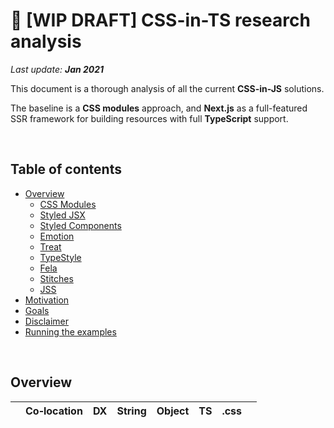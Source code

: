 # 🚧 [WIP DRAFT] CSS-in-TS research analysis

_Last update: **Jan 2021**_

This document is a thorough analysis of all the current **CSS-in-JS** solutions.  

The baseline is a **CSS modules** approach, and **Next.js** as a full-featured SSR framework for building resources with full **TypeScript** support.

<br />

## Table of contents

- [Overview](#overview)
  - [CSS Modules](#css-modules)
  - [Styled JSX](#styled-jsx)
  - [Styled Components](#styled-components)
  - [Emotion](#emotion)
  - [Treat](#treat)
  - [TypeStyle](#typestyle)
  - [Fela](#fela)
  - [Stitches](#stitches)
  - [JSS](#jss)
- [Motivation](#motivation)
- [Goals](#goals)
- [Disclaimer](#disclaimer)
- [Running the examples](#running-the-examples)

<br />

## Overview

|                                         | Co&#8209;location | DX    | String | Object | TS    | .css  | <style> | Atomic | Theme | Usage | Learn | Lib  | Page |
| :-------------------------------------- | :---------: | :---: | :----: | :----: | :---: | :---: | :-----: | :----: | :---: | :---: | :---: | ---: | ---: |
| [CSS Modules](#css-modules)             | ❌ | ✅ | ✅ | ❌ | ❌ | ✅ | ❌ | ❌ | ❌ | ? | 📉 | -        | -        |
| [Styled JSX](#styled-jsx)               | ✅ | 🟠 | ✅ | ❌ | 🟠 | ❌ | ✅ | ❌ | 🟠 | ? | 📉 |  +3.5 KB |  +4.4 KB |
| [Styled Components](#styled-components) | ✅ | 🟠 | ✅ | ✅ | ✅ | ❌ | ✅ | ❌ | ✅ | ? | 📈 | +13.8 KB | +14.5 KB |
| [Emotion](#emotion)                     | ✅ | ✅ | ✅ | ✅ | ✅ | ❌ | ✅ | ❌ | ✅ | ? | 📈 |  +7.1 KB | +11.2 KB |
| [Treat](#treat)                         | ❌ | ✅ | ❌ | ✅ | ✅ | ✅ | ❌ | ❌ | ✅ | ? | 📉 | -        | -        |
| [TypeStyle](#typestyle)                 | ✅ | ✅ | ❌ | ✅ | ✅ | ❌ | ✅ | ❌ | 🟠 | ? | 📈 |  +3.1 KB |  +3.7 KB |
| [Fela](#fela)                           | ✅ | ❌ | 🟠 | ✅ | ❌ | ❌ | ✅ | ✅ | ✅ | ? | 📉 | +13.7 KB | +13.7 KB |
| [Stitches](#stitches)                   | ✅ | ✅ | ❌ | ✅ | ✅ | ❌ | ✅ | ✅ | ✅ | ? | 📉 |  +8.5 KB |  +9.0 KB |
| [JSS](#jss)                             | ✅ | ❌ | ❌ | ✅ | ❌ | ❌ | ✅ | ❌ | ✅ | ? | 📉 | +19.0 KB | +20.0 KB |

<br />

**LEGEND**:

- ✅: full out-of-the-box support
- 🟠: partial support
- ❌: lack of support
- **Co-location**: ability to define styles within the same file as the component 
  You can also extract the styles into a separate file and import them, but the other way around does not apply
- **DX**: Developer eXperience which includes:
  - syntax highlighting
  - code-completion for CSS properties and values
- **String**: support for defining styles as strings, using ES Tagged Templates and writing property names in kebab-case, like in CSS
- **Object**: support for defining styles as objects, by writing property names in camelCase
- **TS**: TypeScript support for library API, either built-in, or via `@types` package
- **.css**: support for extracting and serving the styles as native `.css` files
- **style tag**: support for serving the styles as injected `<style>` tags in the document's `<head>`
- **Atomic**: ability to generate atomic css classes and increasing reusability, reducing style duplication
- **Theme**: built-in support for Theming or managing design tokens/system
- **Usage**: method of applying the styles on your components
  - `className`: the API returns a string which you have to add to your component/element
  - `wrapper`: the API creates a wrapper (styled) component which includes the `className`(s), which you'll render
  - `css prop`: this is usually an additional feature for wrapper/styled components, which enables you to pass styled using a special `css` prop, similar to inline styles
- **Learn**: a slightly subjective opinion regarding the learning curve, you should really evaluate this on your own
- **Lib**: size in KB of the library that is shipped in a production build
- **Bundle**: increase in KB (as an average), for an entire single page built for production

<br />

### Overall observations

✅ **Code splitting**  
Components used only in a specific route will only be bundled for that route. This is something that Next.js performs out-of-the-box.

<br />

✅ **Global styles**  
All solutions offer a way to define global styles, some with a separate API.  
   - **JSS** has a convoluted API for this, which requires an additional plugin, which we didn't figure out how to implement

<br />

✅ **SSR**  
All solutions are able to be Server-Side Rendered by Next.js.

<br />

✅ **Vendor prefixes**  
All solutions add vendor specific prefixes out-of-the-box.
   - **JSS** requires an additional plugin for this

<br />

✅ **Unique class names**  
All solutions generate unique class names, like CSS Modules do.

<br />

✅ **Full CSS support**  
All solutions support most CSS properties that you would need: **pseudo classes & elements**, **media queries**, **keyframes** are the ones that we tested.

<br />

🟠 **Increased FCP**  
For solutions that don't support `.css` file extraction, **SSRed** styles are added as `<style>` tags in the `<head>`, which will result in higher FCP than regular CSS, because `.css` files can and will be loaded in paralel to other resources, while big `<style>` content will be sent and parsed along with the HTML. 
- solutions that perform `.css` file extraction dont' have this problem, includes **CSS Modules** and **Treat**

<br />

🟠 **Dead code removal**  
Most solution say they remove unused code/styles. This is only **half-true**. Unused code is indeed more difficult to accumulate, especially of you compare it to large `.css` files as we used to write a century ago. But when compared to CSS Modules, the differencies are not that big. Any solution that offers the option to write **selectors** or **nested styles** will bundle unused styles. Even solutions that don't offer this option, have the same problem.

<br />

🟠 **Debugging / Inspecting**  
Most solutions inject the `<style>` tag in the DOM in `DEVELOPMENT`, which is a slower approach, but enables style inspecting using browser dev tools. But when building for `PRODUCTION`, they use [`CSSStyleSheet.insertRule()`](https://developer.mozilla.org/en-US/docs/Web/API/CSSStyleSheet/insertRule) to inject the styles directly into the CSSOM, which is a way faster approach, but you cannot inspect the styles.
   - **JSS** and **Stitches** use `insertRule()` in dev mode as well, so you cannot see what gets injected

Basically, what you get is code removal when you delete the component, because the styles are colocated. Also, when using Styled Components syntax (available with many solutions) you get the styles removed when you delete the Styled Component.

<br />

❌ **No component deduping**  
If a component is imported by 2 different routes, it will be send twice to the client. This is surely a limitation of the bundler/build system, in our case Next.js and probably could be fixed with [module federation](https://webpack.js.org/concepts/module-federation/#use-cases), currently not supported in Next.js 10.

<br />

---

<br />

### CSS modules

- **TypeScript** can be used, but only as inline styles, not in CSS files, same applies for **dynamic or user styles**
- media queries with TS/JS values cannot be used, so they should be handled as inline styles with JS match media, or via SSR props from user agent

```
Page                                Size     First Load JS
┌ ○ /                               2.15 kB        64.9 kB
├   └ css/7a5b6d23ea12e90bddea.css  407 B
├   /_app                           0 B            62.7 kB
├ ○ /404                            3.03 kB        65.7 kB
└ ○ /other                          706 B          63.4 kB
    └ css/57bb8cd5308b249275fa.css  443 B
+ First Load JS shared by all       62.7 kB
  ├ chunks/commons.7af247.js        13.1 kB
  ├ chunks/framework.9d5241.js      41.8 kB
  ├ chunks/main.03531f.js           6.62 kB
  ├ chunks/pages/_app.6e472f.js     526 B
  ├ chunks/webpack.50bee0.js        751 B
  └ css/d9aac052842a915b5cc7.css    325 B
```

<br />

### Styled JSX

Very simple solution, doesn't have a dedicated website for documentation, everything is on Github. It's not popular, but it is the built-in solution in Next.js.

Version: __`3.4`__ | Maintained by [Vercel](https://github.com/vercel) | Launched in __2017__ | [View Docs](https://github.com/vercel/styled-jsx)

<br />

- ✅ __Styles/Component co-location__
- 🟠 __Context-aware code completion__:  to get syntax highlighting & code completion an editor extension is required
- 🟠 __TypeScript support__:  `@types` can be additionaly installed, but the API is too minimal to require TS (the whole definition is 22 lines of simple code)
- ❌ __No Atomic CSS__
- ❌ __No Theming support__

- __Styles output__
  - ❌ `.css` file extraction
  - ✅ `<style>` tag injection

- __Styles definition method(s)__
  - ✅ Tagged Templates
  - ❌ Style Objects

- __Styles usage method(s)__
  - ✅ `className`
  - ❌ wrapper component
  - ❌ `css` prop

- 📉 __Low Learning curve__: because the API is minimal and very simple

<br />

#### Other worth mentioning observations

- 😌 out-of-the-box support with Next.js
- 👍 for user input styles, it generates a new class name for each change, but it removes the old one
- 😏 unlike CSS modules, you can target HTML `elements` also, and it generates unique class names for them
- 🤓 you'll need to optimize your styles by [splitting static & dynamic styles](https://github.com/vercel/styled-jsx#dynamic-styles), to avoid rendering duplicated styles
- 🤨 unique class names are added to elements, even if you don't target them in your style definition, resulting in un-needed slight html pollution
- 😕 it will bundle any defined styles, regardless if they are used or not, just like plain CSS
- 😢 cannot use __nesting__, so defining __pseudo classes__ or __media queries__ has the same downsides as plain CSS, requiring selectors/class names duplication

<br />

#### Conclusion

Overall, you feel like writting plain CSS, with the added benefit of being able to define the styles along with the component, so you __don't need an additional `.css` file__, but you can extract the styles if you choose to. You can also __use any JS/TS constants of functions__. Working with __dynamic styles is pretty easy__ because it's plain JavaScript in the end. You get all these benefits at a very low price, with a pretty __small bundle overhead__.

The downsides are the overall experience of writting plain CSS. __Without nesting support__ pseudo classes and media queries getting pretty cumbersome to define.

<br />

Page overhead: __+4.4 KB__

<br />

```
Page                                                           Size     First Load JS
┌ ○ /                                                          2.64 kB        69.3 kB
├   /_app                                                      0 B            66.6 kB
├ ○ /404                                                       3.03 kB        69.6 kB
└ ○ /other                                                     1.17 kB        67.8 kB
+ First Load JS shared by all                                  66.6 kB
  ├ chunks/1dfa07d0b4ad7868e7760ca51684adf89ad5b4e3.3baab1.js  3.53 kB
  ├ chunks/commons.7af247.js                                   13.1 kB
  ├ chunks/framework.9d5241.js                                 41.8 kB
  ├ chunks/main.99ad68.js                                      6.62 kB
  ├ chunks/pages/_app.949398.js                                907 B
  └ chunks/webpack.50bee0.js                                   751 B
```

<br />

### Styled Components

Probably the most popular solution, good documentation. It uses Tagged Templates to defines styles, but can use objects as well, but apparently it's a second class citizen.

- 🟠 it has a higher learning curve
- 🟠 need additional editor plugin for highlight & language service
- 🟠 bundles nested styles even if they are not used in component (however, if you don't use a StyledComponent, it won't be bundled, as it is not referenced)
- ✅ pretty good TS support (via `@types`), except when using Object Styles, which is a newer approach apparently
- ✅ provides nesting selectors

**Observations**:
- need to split static & dynamic styles, otherwise it will render duplicate output
- de-facto are Tagged Templates, but you can also use Object Styles, however mixing them is confusing, because syntax is different (kebab vs camel, EOL character, quotes, etc)
- some more complex syntax appears to be a bit cumbersome to get it right
- user input styles: it generates a new class name for each change, but it does NOT remove the old one

```
Page                                                           Size     First Load JS
┌ ○ /                                                          2.5 kB         79.4 kB
├   /_app                                                      0 B            76.9 kB
├ ○ /404                                                       3.03 kB        79.9 kB
└ ○ /other                                                     1.04 kB        77.9 kB
+ First Load JS shared by all                                  76.9 kB
  ├ chunks/1dfa07d0b4ad7868e7760ca51684adf89ad5b4e3.3f0ffd.js  13.8 kB
  ├ chunks/commons.7af247.js                                   13.1 kB
  ├ chunks/framework.9d5241.js                                 41.8 kB
  ├ chunks/main.99ad68.js                                      6.62 kB
  ├ chunks/pages/_app.7093f3.js                                921 B
  └ chunks/webpack.50bee0.js                                   751 B
```

<br />

### Emotion

Probably the most comprehensive, complete, sofisticated solution. Detailed documentation, built with TypeScript, looks mature being at version 11.

- 🟠 it has a higher learning curve
- 🟠 bundles nested styles even if they are not used in component
- ✅ good DX, since you can use objects (not necessarily strings), provides code completion
- ✅ built-in TypeScript support
- ✅ provides nesting selectors

**Observations**:
- dynamic props are not as straightforward to use with TS, not sure how to structure the components, I guess it needs a different angle approach
- there are naming conflicts between Component Props and Element Attribute names (see custom Input component: passed Props `onChange()` and input `onChange()`)
- user input styles: it generates a new class name for each change, but it does NOT remove the old one
- cannot (easily) split static and dynamic styles, it doesn't properly separate them, even if defined separately (highly poluted duplicated styles in head)

```
Page                                                           Size     First Load JS
┌ ○ /                                                          5.86 kB        76.1 kB
├   /_app                                                      0 B            70.2 kB
├ ○ /404                                                       3.03 kB        73.3 kB
└ ○ /other                                                     4.46 kB        74.7 kB
+ First Load JS shared by all                                  70.2 kB
  ├ chunks/1dfa07d0b4ad7868e7760ca51684adf89ad5b4e3.0d44a7.js  7.17 kB
  ├ chunks/commons.800e6d.js                                   13.1 kB
  ├ chunks/framework.9d5241.js                                 41.8 kB
  ├ chunks/main.45755e.js                                      6.55 kB
  ├ chunks/pages/_app.2f0633.js                                880 B
  └ chunks/webpack.50bee0.js                                   751 B
```

<br />

### Treat

More modern, with great TypeScript integration and low runtime overhead, it's pretty minimal in its features. Everything is processed at compile time, and it generates CSS files, similar to Linaria & CSS modules.

- 🟠 it doesn't handle dynamic styles (can use built-in `variants` based on predefined types, or inline styles for user defined styles)
- 🟠 bundles defined styles even if they are not used in component (but a bit more difficult, because you are not allowed nested types)
- ✅ great DX, code completion out-of-the-box
- ✅ it has a pretty low learning curve
- ✅ built-in TypeScript support

**Observations**:
- it's built with restrictions in mind, great TS experience
- it's pretty similar to CSS modules, like needing external file, having CSS files generated, putting `className` strings on elements, handling dynamic styles differently, etc
- it's different to CSS modules considering:
  - TypeScript integration
  - stricter in defining styles
  - easier to use media queries with JS values
- it feels like CSS modules, but you don't write CSS

```
Page                                Size     First Load JS
┌ ○ /                               2.11 kB        64.8 kB
├   └ css/4ca0d586ad5efcd1970b.css  422 B
├   /_app                           0 B            62.7 kB
├ ○ /404                            3.03 kB        65.8 kB
└ ○ /other                          632 B          63.4 kB
    └ css/adb81858cf67eabcd313.css  435 B
+ First Load JS shared by all       62.7 kB
  ├ chunks/commons.7af247.js        13.1 kB
  ├ chunks/framework.9d5241.js      41.8 kB
  ├ chunks/main.03531f.js           6.62 kB
  ├ chunks/pages/_app.2baddf.js     546 B
  ├ chunks/webpack.50bee0.js        751 B
  └ css/08916f1dfb6533efc4a4.css    286 B
```

<br />

### TypeStyle

Minimal library, focused only on type-checking. It is framework agnostic, that's why it doesn't have a special API for handling dynamic styles. There are React wrappers (at least 2) but the typing feels a bit cumbersome.

- 🟠 it doesn't handle dynamic styles, you have to use JS functions to compute styles
- 🟠 bundles nested styles even if they are not used in component
- 🟠 it has a learning curve, you don't feel you write CSS
- 🟠 out-of-the-box theming support (but it uses TS namespaces, which is a non-recommended feature of the language)
- ✅ great DX, code completion out-of-the-box
- ✅ built-in TypeScript support

**Observations**:
- it creates a single `<style>` tag, with all the styles bundled, and replaced (don't know if this has a major impact, since it replaces the entire tag)
- don't know how to split dynamic and static styles, it's easy to create duplicate styles
- overall, you have to learn new ways to write CSS, with the only benefit of colocating styles

```
Page                                                           Size     First Load JS
┌ ○ /                                                          2.41 kB        68.6 kB
├   /_app                                                      0 B            66.2 kB
├ ○ /404                                                       3.03 kB        69.2 kB
└ ○ /other                                                     953 B          67.1 kB
+ First Load JS shared by all                                  66.2 kB
  ├ chunks/1dfa07d0b4ad7868e7760ca51684adf89ad5b4e3.250ad4.js  3.09 kB
  ├ chunks/commons.7af247.js                                   13.1 kB
  ├ chunks/framework.9d5241.js                                 41.8 kB
  ├ chunks/main.99ad68.js                                      6.62 kB
  ├ chunks/pages/_app.d59d73.js                                893 B
  └ chunks/webpack.50bee0.js                                   751 B
```

<br />

### Fela

It appears to be a mature solution, with quite a number of users. The API is intuitive and very easy to use, great integration for React using hooks, love it. However, it lacks some modern features, especially TS support and code completion. The docs are also minimal, the information is spread in on various pages sometimes hard to find without a search feature, and the examples and use cases are not comprehensive.

- ❌ no code completion, although it uses style objects, but they are POJOs, so the IDE/Editor has no idea that "they should be camelCased CSS properties"
- ❌ no TS support (and the maintainer considers it a [low priority](https://github.com/robinweser/fela/issues/590#issuecomment-409373362))
- 🟠 bundles nested styles even if they are not used in component, but it's more difficult, cause nesting should not be used, and the atomic classes reduces this impact even more
- 🟠 it supports string based styles, but they are a second-class citizen
- 🟠 provides nesting selectors, but only with plugin (which adds even more to bundle)
- ✅ it has a low learning curve

**Observations**:
- very easy and simple to use API, intuitive
- found a way to use types for dynamic props, but it's not elegant, or very friendly
- creates very minimal and atomic class names, which it a great approach

```
Page                             Size     First Load JS
┌ ○ /                            3.46 kB        78.6 kB
├   /_app                        0 B            75.2 kB
├ ○ /404                         3.03 kB        78.2 kB
└ ○ /other                       2.06 kB        77.2 kB
+ First Load JS shared by all    75.2 kB
  ├ chunks/commons.7af247.js     13.1 kB
  ├ chunks/framework.37f4a7.js   42.1 kB
  ├ chunks/main.03531f.js        6.62 kB
  ├ chunks/pages/_app.f7ff86.js  12.6 kB
  └ chunks/webpack.50bee0.js     751 B
```

<br />

### Stitches

Very young solution, built and maintained by Modulz, very close to stable v1 release (as of Jan 13th 2021), is probably the most solid, modern and well-thought-out solution. The experience is just great, full TS support, a lot of other useful features baked in the lib. It identifies as "light-weight", but at 8KB it's debatable. Without a doubt, they took the best features from all other solutions and put them together for an awesome development experience. The documentation is exactly what you'd expect, no more, no less information (maybe missing the search feature).

- 🟠 it doesn't handle dynamic styles (can use built-in `variants` based on predefined types, or styles created inside the component to get access to the `props`, or inline styles for user defined styles)
- 🟠 bundles nested styles even if they are not used in component
- ✅ great DX, code completion out-of-the-box
- ✅ it has a pretty low learning curve
- ✅ built-in TypeScript support

**Observations**:
- uses `insertRule()` in development also, so you cannot see what gets bundled
- splits styles into atomic class names
- it generates a shitton of classes, it also expands short-hand properties (like `padding: 1em`), but maybe [atomic CSS-in-JS](https://sebastienlorber.com/atomic-css-in-js) scales better, and [Facebook is doing it](https://www.youtube.com/watch?v=9JZHodNR184) also
- does not support string styling with tagged templates (to reduce bundle size, as they say)
- but they support both `styled` & `css` approaches
- great design tokens management and usage
- very simple API, a pleasure to work with

```
Page                                                           Size     First Load JS
┌ ○ /                                                          2.42 kB        73.9 kB
├   /_app                                                      0 B            71.5 kB
├ ○ /404                                                       3.03 kB        74.5 kB
└ ○ /other                                                     959 B          72.4 kB
+ First Load JS shared by all                                  71.5 kB
  ├ chunks/1dfa07d0b4ad7868e7760ca51684adf89ad5b4e3.f723af.js  8.46 kB
  ├ chunks/commons.7af247.js                                   13.1 kB
  ├ chunks/framework.9d5241.js                                 41.8 kB
  ├ chunks/main.99ad68.js                                      6.62 kB
  ├ chunks/pages/_app.51b7a9.js                                832 B
  └ chunks/webpack.50bee0.js                                   751 B
```

<br />

### JSS

It appears to be a mature solution, with big docs and plugings. The API is intuitive and very easy to use, love it, great integration for React using hooks. However, it lacks some modern features, especially TS support and code completion.

- ❌ no code completion, although it uses style objects
- ❌ no TS support
- 🟠 bundles nested styles even if they are not used in component
- 🟠 provides nesting selectors, but only with plugin (which adds even more to bundle)
- ✅ it has a low learning curve

**Observations**:
- `react-jss` uses className by default. There's also `styled-jss` that uses Styled Components approach, but it has no types, and couldn't make it work on top of `react-jss`.
- the way you attach styles to components is similar to React Native StyleSheets, you define an object with all subcomponents styles, and attach them to various subcomponents classnames.
- very easy and simple to use API, intuitive
- lack TS support, you can feel it when dealing with dynamic styles based on props, which can't be typed and statically checked
- no intellisence on properties/values
- nesting not supported ootb, but has a plugin for that
- global styles are cumbersome to setup, requires plugin, tried to mix the JSS setup docs, with the react-jss SSR setup docs, with the plugin-globals docs on usage, no luck (using the default global stylesheet instead)
- looks like it's the most heavy-weighted solution
- cannot see injected styles: https://github.com/cssinjs/jss/issues/1125#issue-455194189
- cannot nest media queries, which makes the syntax exactly the same as plain CSS

```
Page                              Size     First Load JS
┌ ○ /                             1.98 kB        84.9 kB
├   /_app                         0 B            64.3 kB
├ ○ /404                          3.03 kB        67.3 kB
└ ○ /other                        501 B          83.5 kB
+ First Load JS shared by all     64.3 kB
  ├ chunks/commons.7af247.js      13.1 kB
  ├ chunks/framework.37f4a7.js    42.1 kB
  ├ chunks/main.99ad68.js         6.62 kB
  ├ chunks/pages/_app.ea9fff.js   1.78 kB
  ├ chunks/webpack.50bee0.js      751 B
  └ css/d9aac052842a915b5cc7.css  325 B
```

<br />

## Disregarded solutions

<br />

### Aphrodite

It's not a popular solution, the approach is similar to **React Native StyleSheets**  way of styling components. Has built-in TypeScript support and a simple API.

- global styles are a bit cumbersome to define
- no nesting support, apart from media queries & pseudo selectors
- no dynamic out-of-the-box support, so you have to get around that, like inline styles I guess, or like in React Native
- doesn't add any real value, except the ergonomics to colocate styles with the component.

### Glamor

I got it started with Next.js, but it feels fragile. The [Glamor official example](https://github.com/vercel/next.js/tree/canary/examples/with-glamor) throws an error regarding `rehydrate`. When commenting it out, it works, but not sure what the consequences are.

- it looks like an unmaintained or abandoned package
- documentation is so and so
- lacks any TS support
- has a lot of documented experimental features, marked as "buggy"
- it feels like a side/internal project at FB, that is not used anymore.

### Linaria

Didn't manage to start it with Next.js + TypeScript.

It was an interesting solution, as it promises zero-runtime overhead, generating `.css` files at build time, while the style are colocated within the components.

### Cxs

Didn't manage to start it with Next.js + TypeScript. The [official example](https://github.com/vercel/next.js/tree/canary/examples/with-cxs) uses version 3, while today we have version 6. The example doesn't work, because the API has changed.

The solution looked interesting, because it is supposed to be very light weight.

### Astroturf

Didn't manage to start it with Next.js + TypeScript. The [official example](https://github.com/vercel/next.js/tree/canary/examples/with-astroturf) uses an older version of Next.js.

The solution is not that popular, but it used `.css` extraction with colocated styles.

### Otion

Looks promising, atomic css and light-weight. It has a working [Next.js example](https://github.com/kripod/otion/tree/main/packages/example-nextjs), but we didn't consider it because it lacks any documentation.

### Styletron

It looks like a not so popular solution, which also lacks support for TypeScript. It looks like the maintainers work at Uber and they use it internally. It focused on generating unique atomic CSS classes, which could potentially deduplicate a lot of code.

### Radium

The projest was put in [Maintenance Mode](https://formidable.com/blog/2019/radium-maintenance/). They recommend other solutions.

### Glamorous

The project was [discountinued](https://github.com/paypal/glamorous/issues/419) in favor of Emotion.

<br />

## Motivation

The CSS language and CSS Modules technique have some limitations, some of them having altenative solutions, others just being "annoying" and "less ideal":

- **Styles cannot be co-located with components**  
  This can be cumbersome when authoring many small components. For large components/containers/pages/screens this isn't an issue, because you probably prefer to extract the styles in a separate file.

- **Styles usage is disconnected from their definition**  
  You get no IntelliSense with CSS modules, of what styles/classes are defined in the `.module.css` files, making **copy-paste** a required tool, lowering the DX.

- **Styles cannot access design tokens**  
  Any design tokens, defined in JS/TS cannot be directly used. We could inject them as [CSS Variables](https://developer.mozilla.org/en-US/docs/Web/CSS/Using_CSS_custom_properties), but we still don't get any IntelliSense. So, the only reasonable solution would be **inline styles**, which is less performant and also introduces another way to write styles (camelCase vs. kebab-case), while also splitting the styling in 2 different places.

<br />

## Goals

There are specific goals we're looking for, in order for the adoption of a CSS-in-JS solution to make sense:

- SSR support and easy integration with Next.js
- full TypeScript support
- great DX with code completion & highlight
- vendor prefixes
- low learning curve and intuitive API
- light-weight

<br />

Getting even more specific, we wanted to experience the usage of various solutions regarding:

- defining global styles
- using media queries
- dynamic styles based on component `props` (aka. component variants), or from user input
- bundle size impact

<br />

## Disclaimer

This analysis is intended to be **objective** and **unopinionated**.  
We don't work an any of these solutions, and have no intention, or motivation of _promoting_ or _trashing_ either of them.

<br />

👎 **What you WON'T FIND here?**  
- which solution is _"the best"_, or _"the fastest"_, as we'll not add any subjective grading
- what solution should you pick for your next project, because we have no idea what your goals are

<br />

👍 **What you WILL FIND here?**  
- an overview of (almost) all CSS-in-JS solutions available at this date (Jan 2021) that we've managed to integrate into a **Next.js v10 + TypeScript** empty project, with minimal effort
- a limited set of **quantitative** metrics that allowed us to evaluate these solutions, which might help you as well
- an additional list of **qualitative** personal observations, which might be either minor details or deal-breakers when choosing a particular solution

<br />

## Running the examples

Each implementation sits on their own branch, so we can have a clear separation at built time.

```bash
# install dependencies
yarn

# for development
yarn dev

# for production
yarn build
yarn start
```
